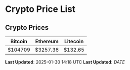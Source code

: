 # Crypto Price List

## Crypto Prices
| Bitcoin | Ethereum | Litecoin |
| ------- | -------- | -------- |
| $104709 | $3257.36 | $132.65 |
**Last Updated:** 2025-01-30 14:18 UTC
**Last Updated:** $DATE$
